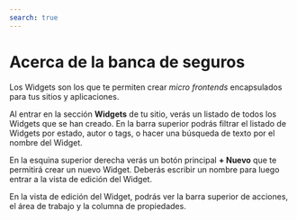 ```yaml
---
search: true
---
```


# Acerca de la banca de seguros

Los Widgets son los que te permiten crear _micro frontends_ encapsulados para tus sitios y aplicaciones.

Al entrar en la sección **Widgets** de tu sitio, verás un listado de todos los Widgets que se han creado. En la barra superior podrás filtrar el listado de Widgets por estado, autor o tags, o hacer una búsqueda de texto por el nombre del Widget.

En la esquina superior derecha verás un botón principal **+ Nuevo** que te permitirá crear un nuevo Widget. Deberás escribir un nombre para luego entrar a la vista de edición del Widget.

En la vista de edición del Widget, podrás ver la barra superior de acciones, el área de trabajo y la columna de propiedades.
